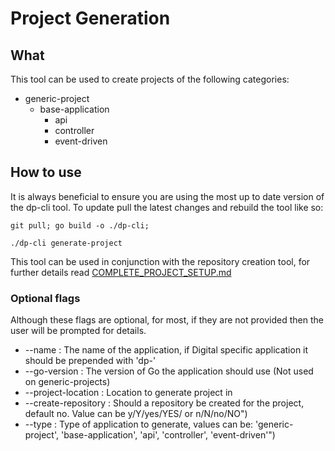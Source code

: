 # Project Generation 

## What
This tool can be used to create projects of the following categories:
- generic-project
    - base-application 
        - api 
        - controller 
        - event-driven

## How to use
It is always beneficial to ensure you are using the most up to date version of the dp-cli tool. 
To update pull the latest changes and rebuild the tool like so:
```shell script
git pull; go build -o ./dp-cli; 
```

```shell script
./dp-cli generate-project
``` 

This tool can be used in conjunction with the repository creation tool, for further details read [COMPLETE_PROJECT_SETUP.md](COMPLETE_PROJECT_SETUP.md)

### Optional flags
Although these flags are optional, for most, if they are not provided then the user will be prompted for details.
- --name :              The name of the application, if Digital specific application it should be prepended with 'dp-'
- --go-version :        The version of Go the application should use (Not used on generic-projects)
- --project-location :  Location to generate project in
- --create-repository : Should a repository be created for the project, default no. Value can be y/Y/yes/YES/ or n/N/no/NO")
- --type :              Type of application to generate, values can be: 'generic-project', 'base-application', 'api', 'controller', 'event-driven'")

